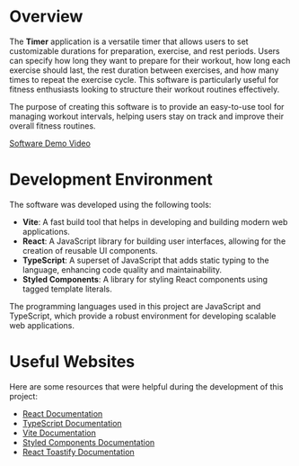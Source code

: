 # Overview

The **Timer** application is a versatile timer that allows users to set customizable durations for preparation, exercise, and rest periods. Users can specify how long they want to prepare for their workout, how long each exercise should last, the rest duration between exercises, and how many times to repeat the exercise cycle. This software is particularly useful for fitness enthusiasts looking to structure their workout routines effectively.

The purpose of creating this software is to provide an easy-to-use tool for managing workout intervals, helping users stay on track and improve their overall fitness routines.

[Software Demo Video](https://www.youtube.com/watch?v=9EPKuhe056E)

# Development Environment

The software was developed using the following tools:

- **Vite**: A fast build tool that helps in developing and building modern web applications.
- **React**: A JavaScript library for building user interfaces, allowing for the creation of reusable UI components.
- **TypeScript**: A superset of JavaScript that adds static typing to the language, enhancing code quality and maintainability.
- **Styled Components**: A library for styling React components using tagged template literals.

The programming languages used in this project are JavaScript and TypeScript, which provide a robust environment for developing scalable web applications.

# Useful Websites

Here are some resources that were helpful during the development of this project:
* [React Documentation](https://reactjs.org/docs/getting-started.html)
* [TypeScript Documentation](https://www.typescriptlang.org/docs/)
* [Vite Documentation](https://vitejs.dev/guide/)
* [Styled Components Documentation](https://styled-components.com/docs)
* [React Toastify Documentation](https://fkhadra.github.io/react-toastify/introduction)
